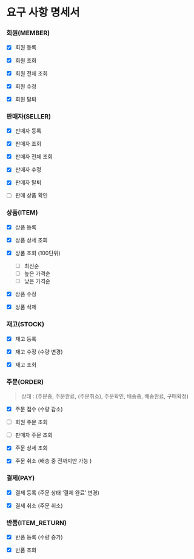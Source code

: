 # 요구 사항 명세서 



### 회원(MEMBER)

- [x] 회원 등록
- [x] 회원 조회
- [x] 회원 전체 조회
- [x] 회원 수정
- [x] 회원 탈퇴





### 판매자(SELLER)

- [x] 판매자 등록
- [x] 판매자 조회
- [x] 판매자 전체 조회
- [x] 판매자 수정
- [x] 판매자 탈퇴
- [ ] 판매 상품 확인





### 상품(ITEM)

- [x] 상품 등록
- [x] 상품 상세 조회 
- [x] 상품 조회 (100단위)
  - [ ] 최신순
  - [ ] 높은 가격순
  - [ ] 낮은 가격순
- [x] 상품 수정 
- [x] 상품 삭제





### 재고(STOCK)

- [x] 재고 등록
- [x] 재고 수정 (수량 변경)
- [x] 재고 조회 





### 주문(ORDER)

> 상태 : (주문중, 주문완료, (주문취소), 주문확인, 배송중, 배송완료, 구매확정)

- [x] 주문 접수 (수량 감소)
- [ ] 회원 주문 조회
- [ ] 판매자 주문 조회
- [x] 주문 상세 조회 
- [x] 주문 취소 (배송 중 전까지만 가능 )





### 결제(PAY)

- [x] 결제 등록 (주문 상태 ‘결제 완료’ 변경)
- [x] 결제 취소 (주문 취소)





### 반품(ITEM_RETURN)

- [x] 반품 등록 (수량 증가)
- [x] 반품 조회

